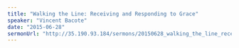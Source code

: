 ```yaml
---
title: "Walking the Line: Receiving and Responding to Grace"
speaker: "Vincent Bacote"
date: "2015-06-28"
sermonUrl: "http://35.190.93.184/sermons/20150628_walking_the_line_receiving_and_responding_to_grace2.mp3"
---
```


